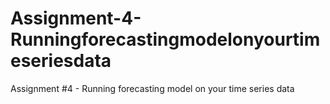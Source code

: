 # Assignment-4-Runningforecastingmodelonyourtimeseriesdata
Assignment #4 - Running forecasting model on your time series data
